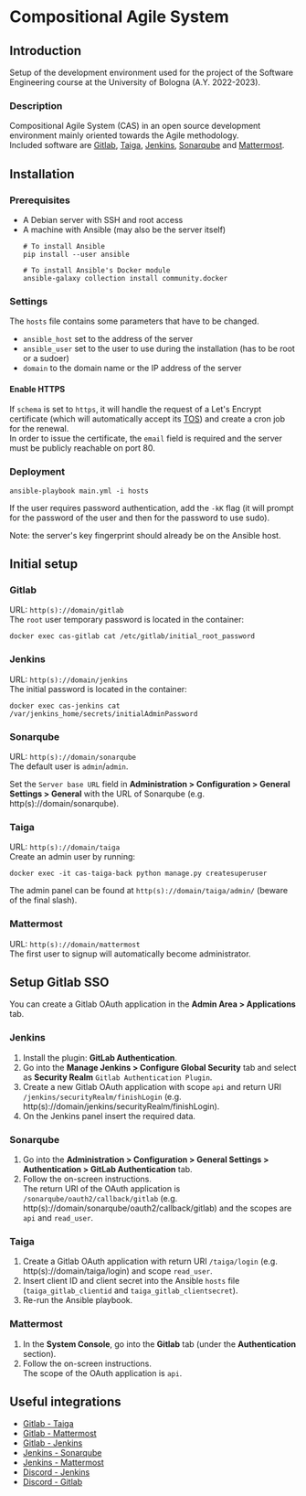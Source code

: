 # Compositional Agile System

## Introduction
Setup of the development environment used for the project of the Software Engineering course at the University of Bologna (A.Y. 2022-2023).

### Description
Compositional Agile System (CAS) in an open source development environment mainly oriented towards the Agile methodology.\
Included software are [Gitlab](https://about.gitlab.com/), [Taiga](https://www.taiga.io/), [Jenkins](https://www.jenkins.io/), [Sonarqube](https://www.sonarsource.com/products/sonarqube/) and [Mattermost](https://mattermost.com/).



## Installation

### Prerequisites
- A Debian server with SSH and root access
- A machine with Ansible (may also be the server itself)
  ```
  # To install Ansible
  pip install --user ansible

  # To install Ansible's Docker module
  ansible-galaxy collection install community.docker
  ```

### Settings
The `hosts` file contains some parameters that have to be changed.
- `ansible_host` set to the address of the server
- `ansible_user` set to the user to use during the installation (has to be root or a sudoer)
- `domain` to the domain name or the IP address of the server

#### Enable HTTPS
If `schema` is set to `https`, it will handle the request of a Let's Encrypt certificate (which will automatically accept its [TOS](https://letsencrypt.org/repository/)) and create a cron job for the renewal.\
In order to issue the certificate, the `email` field is required and the server must be publicly reachable on port 80.



### Deployment
```
ansible-playbook main.yml -i hosts
```
If the user requires password authentication, add the `-kK` flag (it will prompt for the password of the user and then for the password to use sudo).

Note: the server's key fingerprint should already be on the Ansible host.



## Initial setup
### Gitlab 
URL: `http(s)://domain/gitlab`\
The `root` user temporary password is located in the container:
```
docker exec cas-gitlab cat /etc/gitlab/initial_root_password
```

### Jenkins 
URL: `http(s)://domain/jenkins`\
The initial password is located in the container:
```
docker exec cas-jenkins cat /var/jenkins_home/secrets/initialAdminPassword
```

### Sonarqube 
URL: `http(s)://domain/sonarqube`\
The default user is `admin`/`admin`.

Set the `Server base URL` field in **Administration > Configuration > General Settings > General** with the URL of Sonarqube (e.g. http(s)://domain/sonarqube).

### Taiga 
URL: `http(s)://domain/taiga`\
Create an admin user by running:
```
docker exec -it cas-taiga-back python manage.py createsuperuser
```
The admin panel can be found at `http(s)://domain/taiga/admin/` (beware of the final slash).

### Mattermost 
URL: `http(s)://domain/mattermost`\
The first user to signup will automatically become administrator.



## Setup Gitlab SSO
You can create a Gitlab OAuth application in the **Admin Area > Applications** tab.

### Jenkins
1. Install the plugin: **GitLab Authentication**.
2. Go into the **Manage Jenkins > Configure Global Security** tab and select as **Security Realm** `Gitlab Authentication Plugin`.
3. Create a new Gitlab OAuth application with scope `api` and return URI `/jenkins/securityRealm/finishLogin` (e.g. http(s)://domain/jenkins/securityRealm/finishLogin).
4. On the Jenkins panel insert the required data.

### Sonarqube
1. Go into the **Administration > Configuration > General Settings > Authentication > GitLab Authentication** tab.
2. Follow the on-screen instructions.\
    The return URI of the OAuth application is `/sonarqube/oauth2/callback/gitlab` (e.g. http(s)://domain/sonarqube/oauth2/callback/gitlab) and the scopes are `api` and `read_user`.

### Taiga
1. Create a Gitlab OAuth application with return URI `/taiga/login` (e.g. http(s)://domain/taiga/login) and scope `read_user`.
2. Insert client ID and client secret into the Ansible `hosts` file (`taiga_gitlab_clientid` and `taiga_gitlab_clientsecret`).
3. Re-run the Ansible playbook.

### Mattermost
1. In the **System Console**, go into the **Gitlab** tab (under the **Authentication** section).
2. Follow the on-screen instructions.\
  The scope of the OAuth application is `api`.



## Useful integrations
- [Gitlab - Taiga](https://docs.taiga.io/integrations-gitlab.html)
- [Gitlab - Mattermost](https://docs.gitlab.com/ee/user/project/integrations/mattermost.html)
- [Gitlab - Jenkins](https://docs.gitlab.com/ee/integration/jenkins.html)
- [Jenkins - Sonarqube](https://docs.sonarqube.org/9.6/analyzing-source-code/scanners/jenkins-extension-sonarqube/)
- [Jenkins - Mattermost](https://www.jenkins.io/doc/pipeline/steps/mattermost/)
- [Discord - Jenkins](https://plugins.jenkins.io/discord-notifier/)
- [Discord - Gitlab](https://docs.gitlab.com/ee/user/project/integrations/discord_notifications.html)